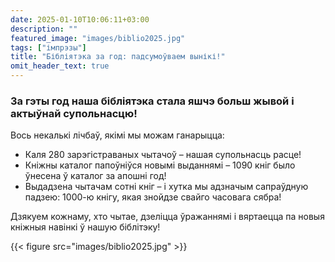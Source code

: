 ```yaml
---
date: 2025-01-10T10:06:11+03:00
description: ""
featured_image: "images/biblio2025.jpg"
tags: ["імпрэзы"]
title: "Бібліятэка за год: падсумоўваем вынікі!"
omit_header_text: true
---
```


### За гэты год наша бібліятэка стала яшчэ больш жывой і актыўнай супольнасцю!

Вось некалькі лічбаў, якімі мы можам ганарыцца:
- Каля 280 зарэгістраваных чытачоў – нашая супольнасць расце!
- Кніжны каталог папоўніўся новымі выданнямі – 1090  кніг было ўнесена ў каталог за апошні год!
- Выдадзена чытачам сотні кніг – і хутка мы адзначым сапраўдную падзею: 1000-ю кнігу, якая знойдзе свайго часовага сябра!

Дзякуем кожнаму, хто чытае, дзеліцца ўражаннямі і вяртаецца па новыя кніжныя навінкі ў нашую біблітэку! 

{{< figure src="images/biblio2025.jpg" >}}
